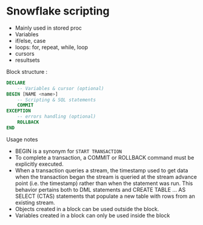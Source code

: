 # Snowflake scripting
- Mainly used in stored proc
- Variables
- if/else, case
- loops: for, repeat, while, loop
- cursors
- resultsets

Block structure : 
```sql
DECLARE
    -- Variables & cursor (optional)
BEGIN [NAME <name>]
    -- Scripting & SQL statements
    COMMIT
EXCEPTION
    -- errors handling (optional)
    ROLLBACK
END
```

Usage notes
- BEGIN is a synonym for `START TRANSACTION`
- To complete a transaction, a COMMIT or ROLLBACK command must be explicitly executed.
- When a transaction queries a stream, the timestamp used to get data when the transaction began the stream is queried at the stream advance point (i.e. the timestamp) rather than when the statement was run. This behavior pertains both to DML statements and CREATE TABLE … AS SELECT (CTAS) statements that populate a new table with rows from an existing stream.
- Objects created in a block can be used outside the block.
- Variables created in a block can only be used inside the block
